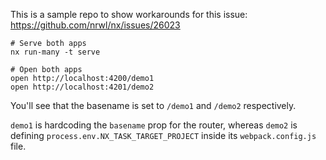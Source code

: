 This is a sample repo to show workarounds for this issue: https://github.com/nrwl/nx/issues/26023


```shell
# Serve both apps
nx run-many -t serve

# Open both apps
open http://localhost:4200/demo1
open http://localhost:4201/demo2
```

You'll see that the basename is set to `/demo1` and `/demo2` respectively.

`demo1` is hardcoding the `basename` prop for the router, whereas `demo2` is defining `process.env.NX_TASK_TARGET_PROJECT` inside its `webpack.config.js` file.
